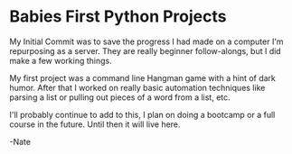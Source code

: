 # Babies First Python Projects

My Initial Commit was to save the progress I had made on a computer I'm repurposing as a server. They are really beginner follow-alongs, but I did make a few working things. 

My first project was a command line Hangman game with a hint of dark humor. 
After that I worked on really basic automation techniques like parsing a list or pulling out pieces of a word from a list, etc. 

I'll probably continue to add to this, I plan on doing a bootcamp or a full course in the future. Until then it will live here.

-Nate
